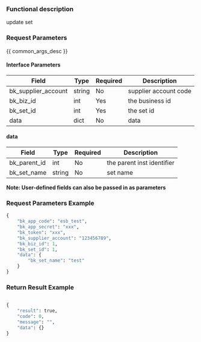 ### Functional description

update set

### Request Parameters

{{ common_args_desc }}

#### Interface Parameters

| Field      |  Type      | Required   |  Description      |
|-----------|------------|--------|------------|
| bk_supplier_account | string     | No     | supplier account code |
| bk_biz_id      | int     | Yes     | the business id |
| bk_set_id      | int     | Yes     | the set id |
| data           | dict    | No     | data |

#### data

| Field      |  Type      | Required   |  Description      |
|-----------|------------|--------|------------|
| bk_parent_id        |  int     | No     | the parent inst identifier |
| bk_set_name         |  string  | No     | set name |

**Note: User-defined fields can also be passed in as parameters**

### Request Parameters Example

```python
{
    "bk_app_code": "esb_test",
    "bk_app_secret": "xxx",
    "bk_token": "xxx",
    "bk_supplier_account": "123456789",
    "bk_biz_id": 1,
    "bk_set_id": 1,
    "data": {
        "bk_set_name": "test"
    }
}
```

### Return Result Example

```python

{
    "result": true,
    "code": 0,
    "message": "",
    "data": {}
}
```
